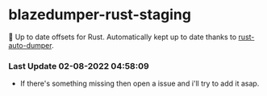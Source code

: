 # blazedumper-rust-staging

🚀 Up to date offsets for Rust. Automatically kept up to date thanks to [rust-auto-dumper](https://github.com/Akandesh/rust-auto-dumper).


### Last Update 02-08-2022 04:58:09
- If there's something missing then open a issue and i'll try to add it asap.